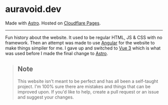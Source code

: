 # auravoid.dev

Made with [Astro](https://astro.build/). Hosted on [Cloudflare Pages](https://pages.cloudflare.com/).

---

Fun history about the website. It used to be regular HTML, JS & CSS with no framework. Then an attempt was made to use [Angular](https://angularjs.org/) for the website to make things simpiler for me. I gave up and switched to [Vue 3](https://vuejs.org/) which is what was used before I made the final change to [Astro](https://astro.build/).

> ## Note
>
> This website isn't meant to be perfect and has all been a self-taught project. I'm 100% sure there are mistakes and things that can be improved upon. If you'd like to help, create a pull request or an issue and suggest your changes.
